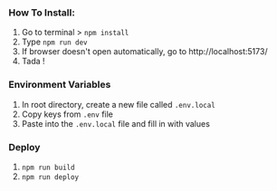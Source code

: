 ### How To Install:

1. Go to terminal > `npm install`
2. Type `npm run dev`
3. If browser doesn't open automatically, go to http://localhost:5173/
4. Tada !

### Environment Variables

1. In root directory, create a new file called `.env.local`
2. Copy keys from `.env` file
3. Paste into the `.env.local` file and fill in with values

### Deploy

1. `npm run build`
2. `npm run deploy`
